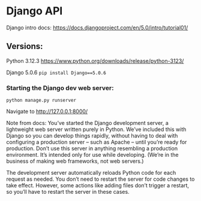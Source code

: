 # Django API
Django intro docs: https://docs.djangoproject.com/en/5.0/intro/tutorial01/

## Versions:
Python 3.12.3
https://www.python.org/downloads/release/python-3123/

Django 5.0.6
`pip install Django==5.0.6`

### Starting the Django dev web server:
```
python manage.py runserver
```
Navigate to  http://127.0.0.1:8000/

Note from docs: You’ve started the Django development server, a lightweight web server written purely in Python. We’ve included this with Django so you can develop things rapidly, without having to deal with configuring a production server – such as Apache – until you’re ready for production. Don’t use this server in anything resembling a production environment. It’s intended only for use while developing. (We’re in the business of making web frameworks, not web servers.)

The development server automatically reloads Python code for each request as needed. You don’t need to restart the server for code changes to take effect. However, some actions like adding files don’t trigger a restart, so you’ll have to restart the server in these cases.